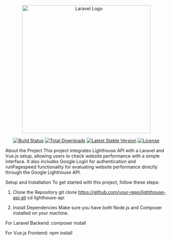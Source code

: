 <p align="center"><a href="https://laravel.com" target="_blank"><img src="https://raw.githubusercontent.com/laravel/art/master/logo-lockup/5%20SVG/2%20CMYK/1%20Full%20Color/laravel-logolockup-cmyk-red.svg" width="400" alt="Laravel Logo"></a></p>

<p align="center">
<a href="https://github.com/laravel/framework/actions"><img src="https://github.com/laravel/framework/workflows/tests/badge.svg" alt="Build Status"></a>
<a href="https://packagist.org/packages/laravel/framework"><img src="https://img.shields.io/packagist/dt/laravel/framework" alt="Total Downloads"></a>
<a href="https://packagist.org/packages/laravel/framework"><img src="https://img.shields.io/packagist/v/laravel/framework" alt="Latest Stable Version"></a>
<a href="https://packagist.org/packages/laravel/framework"><img src="https://img.shields.io/packagist/l/laravel/framework" alt="License"></a>
</p>
About the Project
This project integrates Lighthouse API with a Laravel and Vue.js setup, allowing users to check website performance with a simple interface. It also includes Google Login for authentication and runPagespeed functionality for evaluating website performance directly through the Google Lighthouse API.

Setup and Installation
To get started with this project, follow these steps:

1. Clone the Repository
git clone https://github.com/your-repo/lighthouse-api.git
cd lighthouse-api

2. Install Dependencies
Make sure you have both Node.js and Composer installed on your machine.

For Laravel Backend:
composer install

For Vue.js Frontend:
npm install
